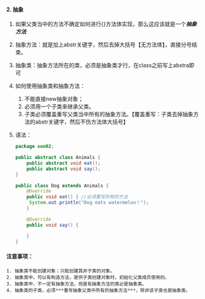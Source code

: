 #### 2. 抽象

1. 如果父类当中的方法不确定如何进行{}方法体实现，那么这应该就是一个***抽象方法***

2. 抽象方法：就是加上abstr关键字，然后去掉大括号【无方法体】，直接分号结束。

3. 抽象类：抽象方法所在的类，必须是抽象类才行，在class之前写上abstra即可

4. 如何使用抽象类和抽象方法：

   1. 不能直接new抽象对象；
   2. 必须用一个子类来继承父类。
   3. 子类必须覆盖重写父类当中所有的抽象方法。【覆盖重写：子类去掉抽象方法的abstr关键字，然后不伤方法体大括号】

5. 语法：

   ```java
   package sun02;
   
   public abstract class Animals {
       public abstract void eat();
       public abstract void say();
   }
   
   public class Dog extends Animals {
       @Override
       public void eat() { //必须重写所有的方法
   		System.out.println("Dog eats watermelon！");
       }
   
       @Override
       public void say() {
   
       }
   }
   ```

#### 注意事项：

	1. 抽象类不能创建对象；只能创建其非子类的对象。
 	2. 抽象类中，可以有构造方法，是供子类创建对象时，初始化父类成员使用的。
 	3. 抽象类中，不一定有抽象方法，但是有抽象方法的类必是抽象类。
 	4. 抽象类的子类，必须***重写抽象父类中所有的抽象方法***，除非该子类也是抽象类。

​	


